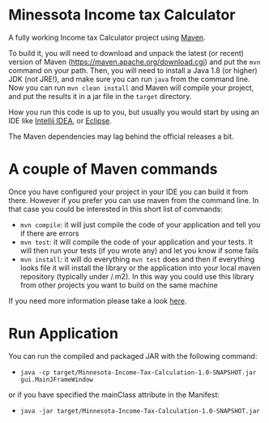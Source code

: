 # Minessota Income tax Calculator

A fully working Income tax Calculator project using [Maven](https://maven.apache.org/).

To build it, you will need to download and unpack the latest (or recent) version of Maven (https://maven.apache.org/download.cgi)
and put the `mvn` command on your path.
Then, you will need to install a Java 1.8 (or higher) JDK (not JRE!), and make sure you can run `java` from the command line.
Now you can run `mvn clean install` and Maven will compile your project, 
and put the results it in a jar file in the `target` directory.

How you run this code is up to you, but usually you would start by using an IDE like [Intellij IDEA](https://www.jetbrains.com/idea/), or [Eclipse](https://eclipse.org/ide/).

The Maven dependencies may lag behind the official releases a bit.


# A couple of Maven commands

Once you have configured your project in your IDE you can build it from there. However if you prefer you can use maven from the command line. In that case you could be interested in this short list of commands:

* `mvn compile`: it will just compile the code of your application and tell you if there are errors
* `mvn test`: it will compile the code of your application and your tests. It will then run your tests (if you wrote any) and let you know if some fails
* `mvn install`: it will do everything `mvn test` does and then if everything looks file it will install the library or the application into your local maven repository (typically under <USER FOLDER>/.m2). In this way you could use this library from other projects you want to build on the same machine

If you need more information please take a look [here](https://maven.apache.org/guides/getting-started/maven-in-five-minutes.html).

# Run Application

You can run the compiled and packaged JAR with the following command:
- `java -cp target/Minnesota-Income-Tax-Calculation-1.0-SNAPSHOT.jar gui.MainJFrameWindow`

or if you have specified the mainClass attribute in the Manifest:
- `java -jar target/Minnesota-Income-Tax-Calculation-1.0-SNAPSHOT.jar`


